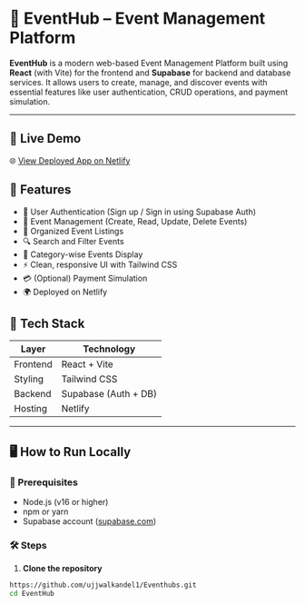 # 🎉 EventHub – Event Management Platform

**EventHub** is a modern web-based Event Management Platform built using **React** (with Vite) for the frontend and **Supabase** for backend and database services. 
It allows users to create, manage, and discover events with essential features like user authentication, CRUD operations, and payment simulation.

---

## 🔗 Live Demo

🌐 [View Deployed App on Netlify](https://ujjwaleventhub.netlify.app/)  


## 🔧 Features

- 🔐 User Authentication (Sign up / Sign in using Supabase Auth)
- 📝 Event Management (Create, Read, Update, Delete Events)
- 📅 Organized Event Listings
- 🔍 Search and Filter Events
- 📂 Category-wise Events Display
- ⚡ Clean, responsive UI with Tailwind CSS
- 💳 (Optional) Payment Simulation
- 🌍 Deployed on Netlify


## 🚀 Tech Stack

| Layer      | Technology         |
|------------|--------------------|
| Frontend   | React + Vite       |
| Styling    | Tailwind CSS       |
| Backend    | Supabase (Auth + DB) |
| Hosting    | Netlify            |

---

## 🖥️ How to Run Locally

### 📌 Prerequisites

- Node.js (v16 or higher)
- npm or yarn
- Supabase account ([supabase.com](https://supabase.com))

### 🛠️ Steps

1. **Clone the repository**

```bash
https://github.com/ujjwalkandel1/Eventhubs.git
cd EventHub
